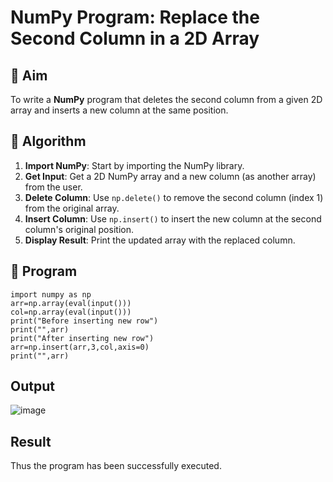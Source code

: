 # NumPy Program: Replace the Second Column in a 2D Array

## 🎯 Aim
To write a **NumPy** program that deletes the second column from a given 2D array and inserts a new column at the same position.

## 🧠 Algorithm
1. **Import NumPy**: Start by importing the NumPy library.
2. **Get Input**: Get a 2D NumPy array and a new column (as another array) from the user.
3. **Delete Column**: Use `np.delete()` to remove the second column (index 1) from the original array.
4. **Insert Column**: Use `np.insert()` to insert the new column at the second column's original position.
5. **Display Result**: Print the updated array with the replaced column.

## 🧾 Program
```
import numpy as np
arr=np.array(eval(input()))
col=np.array(eval(input()))
print("Before inserting new row")
print("",arr)
print("After inserting new row")
arr=np.insert(arr,3,col,axis=0)
print("",arr)
```

## Output
![image](https://github.com/user-attachments/assets/e513309c-323a-4f6f-98e6-e625a245862f)

## Result
Thus the program has been successfully executed.
